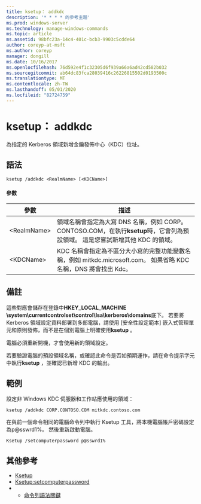 ```yaml
---
title: ksetup： addkdc
description: '* * * * 的參考主題'
ms.prod: windows-server
ms.technology: manage-windows-commands
ms.topic: article
ms.assetid: 98bfc23a-14c4-401c-bcb3-9903c5cdde64
author: coreyp-at-msft
ms.author: coreyp
manager: dongill
ms.date: 10/16/2017
ms.openlocfilehash: 76d592e4f1c32305d6f939a66a6ad42cd582b032
ms.sourcegitcommit: ab64dc83fca28039416c26226815502d0193500c
ms.translationtype: MT
ms.contentlocale: zh-TW
ms.lasthandoff: 05/01/2020
ms.locfileid: "82724759"
---
```

# <a name="ksetupaddkdc"></a>ksetup： addkdc



為指定的 Kerberos 領域新增金鑰發佈中心（KDC）位址。

## <a name="syntax"></a>語法

```
ksetup /addkdc <RealmName> [<KDCName>] 
```

#### <a name="parameters"></a>參數

|參數|描述|
|---------|-----------|
|\<RealmName>|領域名稱會指定為大寫 DNS 名稱，例如 CORP。CONTOSO.COM，在執行**ksetup**時，它會列為預設領域。 這是您嘗試新增其他 KDC 的領域。|
|\<KDCName>|KDC 名稱會指定為不區分大小寫的完整功能變數名稱，例如 mitkdc.microsoft.com。 如果省略 KDC 名稱，DNS 將會找出 Kdc。|

## <a name="remarks"></a>備註

這些對應會儲存在登錄中**HKEY_LOCAL_MACHINE \system\currentcontrolset\control\lsa\kerberos\domains**底下。 若要將 Kerberos 領域設定資料部署到多部電腦，請使用 [安全性設定範本] 嵌入式管理單元和原則發佈，而不是在個別電腦上明確使用**ksetup** 。

電腦必須重新開機，才會使用新的領域設定。

若要驗證電腦的預設領域名稱，或確認此命令是否如預期運作，請在命令提示字元中執行**ksetup** ，並確認已新增 KDC 的輸出。

## <a name="examples"></a>範例

設定非 Windows KDC 伺服器和工作站應使用的領域：
```
ksetup /addkdc CORP.CONTOSO.COM mitkdc.contoso.com
```
在與前一個命令相同的電腦命令列中執行 Ksetup 工具，將本機電腦帳戶密碼設定為p@sswrd1%。 然後重新啟動電腦。
```
Ksetup /setcomputerpassword p@sswrd1%
```

## <a name="additional-references"></a>其他參考

-   [Ksetup](ksetup.md)
-   [Ksetup:setcomputerpassword](ksetup-setcomputerpassword.md)
-   - [命令列語法關鍵](command-line-syntax-key.md)
